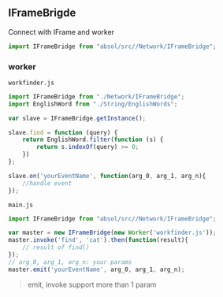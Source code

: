 

## IFrameBrigde

Connect with IFrame and worker

```js
import IFrameBridge from "absol/src//Network/IFrameBridge";
```

### worker

`workfinder.js`

```js
import IFrameBridge from "./Network/IFrameBridge";
import EnglishWord from "./String/EnglishWords";

var slave = IFrameBridge.getInstance();

slave.find = function (query) {
    return EnglishWord.filter(function (s) {
        return s.indexOf(query) >= 0;
    })
};

slave.on('yourEventName', function(arg_0, arg_1, arg_n){
    //handle event
});

```

`main.js`

```js
import IFrameBridge from "absol/src//Network/IFrameBridge";

var master = new IFrameBridge(new Worker('workfinder.js'));
master.invoke('find', 'cat').then(function(result){
    // result of find()
});
// arg_0, arg_1, arg_n: your params
master.emit('yourEventName', arg_0, arg_1, arg_n);

```
> emit, invoke support more than 1 param

